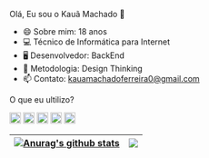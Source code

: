 Olá, Eu sou o Kauã Machado 👋


- 😄 Sobre mim: 18 anos
- 💻 Técnico de Informática para Internet
- 🖥️ Desenvolvedor: BackEnd
- 🚀 Metodologia: Design Thinking
- 📫 Contato: kauamachadoferreira0@gmail.com

 O que eu ultilizo?

<code><img height="20" alt="html5" 
src="https://img.shields.io/badge/HTML5-E34F26?style=for-the-badge&logo=html5&logoColor=white"></code>
<code><img height="20" alt="css3" 
src="https://img.shields.io/badge/CSS3-1572B6?style=for-the-badge&logo=css3&logoColor=white"></code>
<code><img height="20" alt="php" 
src="https://img.shields.io/badge/PHP-777BB4?style=for-the-badge&logo=php&logoColor=white"></code>
<code><img height="20" alt="javascript" 
src="https://img.shields.io/badge/JavaScript-323330?style=for-the-badge&logo=javascript&logoColor=F7DF1E"></code>
<code><img height="20" alt="db" 
src="https://img.shields.io/badge/MySQL-005C84?style=for-the-badge&logo=mysql&logoColor=white"></code>


| <a href="https://github.com/kauamachado-dev/github-readme-stats"><img align="center" src="https://github-readme-stats.vercel.app/api?username=kauamachado-dev&show_icons=true&include_all_commits=true&theme=buefy&hide_border=true" alt="Anurag's github stats" /></a> | <a href="https://github.com/anuraghazra/github-readme-stats"><img align="center" src="https://github-readme-stats.vercel.app/api/top-langs/?username=kauamachado-dev&layout=compact&theme=buefy&hide_border=true" /></a> |
| ------------- | ------------- |




